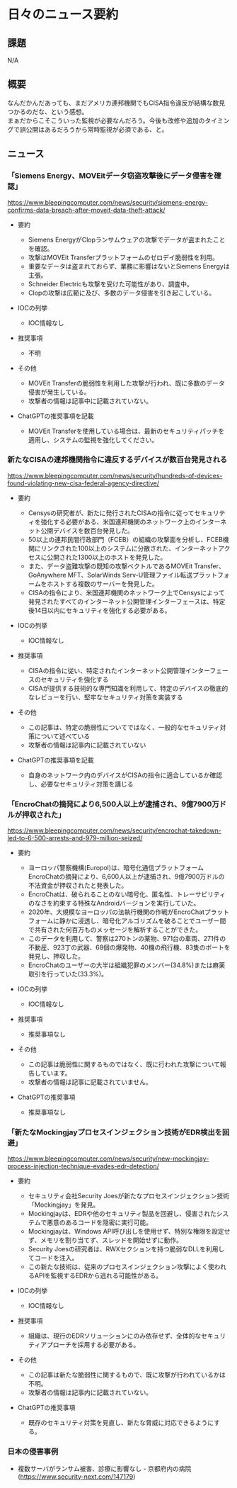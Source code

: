 # 日々のニュース要約

## 課題

N/A

## 概要

なんだかんだあっても、まだアメリカ連邦機関でもCISA指令違反が結構な数見つかるのだな、という感想。  
まぁだからこそこういった監視が必要なんだろう。今後も改修や追加のタイミングで誤公開はあるだろうから常時監視が必須である、と。

## ニュース

### 「Siemens Energy、MOVEitデータ窃盗攻撃後にデータ侵害を確認」
https://www.bleepingcomputer.com/news/security/siemens-energy-confirms-data-breach-after-moveit-data-theft-attack/

- 要約
    - Siemens EnergyがClopランサムウェアの攻撃でデータが盗まれたことを確認。
    - 攻撃はMOVEit Transferプラットフォームのゼロデイ脆弱性を利用。
    - 重要なデータは盗まれておらず、業務に影響はないとSiemens Energyは主張。
    - Schneider Electricも攻撃を受けた可能性があり、調査中。
    - Clopの攻撃は広範に及び、多数のデータ侵害を引き起こしている。

- IOCの列挙
    - IOC情報なし

- 推奨事項
    - 不明

- その他
    - MOVEit Transferの脆弱性を利用した攻撃が行われ、既に多数のデータ侵害が発生している。
    - 攻撃者の情報は記事中に記載されていない。

- ChatGPTの推奨事項を記載
    - MOVEit Transferを使用している場合は、最新のセキュリティパッチを適用し、システムの監視を強化してください。

### 新たなCISAの連邦機関指令に違反するデバイスが数百台発見される
https://www.bleepingcomputer.com/news/security/hundreds-of-devices-found-violating-new-cisa-federal-agency-directive/

- 要約
    - Censysの研究者が、新たに発行されたCISAの指令に従ってセキュリティを強化する必要がある、米国連邦機関のネットワーク上のインターネット公開デバイスを数百台発見した。
    - 50以上の連邦民間行政部門（FCEB）の組織の攻撃面を分析し、FCEB機関にリンクされた100以上のシステムに分散された、インターネットアクセスに公開された1300以上のホストを発見した。
    - また、データ盗難攻撃の既知の攻撃ベクトルであるMOVEit Transfer、GoAnywhere MFT、SolarWinds Serv-U管理ファイル転送プラットフォームをホストする複数のサーバーを発見した。
    - CISAの指令により、米国連邦機関のネットワーク上でCensysによって発見されたすべてのインターネット公開管理インターフェースは、特定後14日以内にセキュリティを強化する必要がある。

- IOCの列挙
    - IOC情報なし

- 推奨事項
    - CISAの指令に従い、特定されたインターネット公開管理インターフェースのセキュリティを強化する
    - CISAが提供する技術的な専門知識を利用して、特定のデバイスの徹底的なレビューを行い、堅牢なセキュリティ対策を実装する

- その他
    - この記事は、特定の脆弱性についてではなく、一般的なセキュリティ対策について述べている
    - 攻撃者の情報は記事内に記載されていない

- ChatGPTの推奨事項を記載
    - 自身のネットワーク内のデバイスがCISAの指令に適合しているか確認し、必要なセキュリティ対策を講じる

### 「EncroChatの摘発により6,500人以上が逮捕され、9億7900万ドルが押収された」
https://www.bleepingcomputer.com/news/security/encrochat-takedown-led-to-6-500-arrests-and-979-million-seized/

- 要約
    - ヨーロッパ警察機構(Europol)は、暗号化通信プラットフォームEncroChatの摘発により、6,600人以上が逮捕され、9億7900万ドルの不法資金が押収されたと発表した。
    - EncroChatは、破られることのない暗号化、匿名性、トレーサビリティのなさを約束する特殊なAndroidバージョンを実行していた。
    - 2020年、大規模なヨーロッパの法執行機関の作戦がEncroChatプラットフォームに静かに浸透し、暗号化アルゴリズムを破ることでユーザー間で共有された何百万ものメッセージを解析することができた。
    - このデータを利用して、警察は270トンの薬物、971台の車両、271件の不動産、923丁の武器、68個の爆発物、40機の飛行機、83隻のボートを発見し、押収した。
    - EncroChatのユーザーの大半は組織犯罪のメンバー(34.8%)または麻薬取引を行っていた(33.3%)。

- IOCの列挙
    - IOC情報なし

- 推奨事項
    - 推奨事項なし

- その他
    - この記事は脆弱性に関するものではなく、既に行われた攻撃について報告しています。
    - 攻撃者の情報は記事に記載されていません。

- ChatGPTの推奨事項
    - 推奨事項なし

### 「新たなMockingjayプロセスインジェクション技術がEDR検出を回避」
https://www.bleepingcomputer.com/news/security/new-mockingjay-process-injection-technique-evades-edr-detection/

- 要約
    - セキュリティ会社Security Joesが新たなプロセスインジェクション技術「Mockingjay」を発見。
    - Mockingjayは、EDRや他のセキュリティ製品を回避し、侵害されたシステムで悪意のあるコードを隠密に実行可能。
    - Mockingjayは、Windows API呼び出しを使用せず、特別な権限を設定せず、メモリを割り当てず、スレッドを開始せずに動作。
    - Security Joesの研究者は、RWXセクションを持つ脆弱なDLLを利用してコードを注入。
    - この新たな技術は、従来のプロセスインジェクション攻撃によく使われるAPIを監視するEDRから逃れる可能性がある。

- IOCの列挙
    - IOC情報なし

- 推奨事項
    - 組織は、現行のEDRソリューションにのみ依存せず、全体的なセキュリティアプローチを採用する必要がある。

- その他
    - この記事は新たな脆弱性に関するもので、既に攻撃が行われているかは不明。
    - 攻撃者の情報は記事内に記載されていない。

- ChatGPTの推奨事項
    - 既存のセキュリティ対策を見直し、新たな脅威に対応できるようにする。


### 日本の侵害事例
- 複数サーバがランサム被害、診療に影響なし - 京都府内の病院(https://www.security-next.com/147179)
